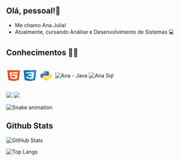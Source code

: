 ## Olá, pessoal!👋

 - Me chamo Ana Julia!
 - Atualmente, cursando Análise e Desenvolvimento de Sistemas 💻

    

## Conhecimentos 👨‍💻
<div style="display: inline_block"><br>
  
  <img align="center" alt="Ana-HTML" height="30" width="40" src="https://raw.githubusercontent.com/devicons/devicon/master/icons/html5/html5-original.svg">
  <img align="center" alt="Ana-CSS" height="30" width="40" src="https://raw.githubusercontent.com/devicons/devicon/master/icons/css3/css3-original.svg">
  <img align="center" alt="Ana-Python" height="30" width="40" src="https://raw.githubusercontent.com/devicons/devicon/master/icons/python/python-original.svg">
  <img align="center" alt="Ana - Java"  height= "30"  width="40"  src="https://cdn.jsdelivr.net/gh/devicons/devicon@latest/icons/java/java-original-wordmark.svg" />
  <img align="center" alt="Ana Sql" height="30" width="40" src="https://cdn.jsdelivr.net/gh/devicons/devicon@latest/icons/mysql/mysql-plain-wordmark.svg" />
          
           
</div>

##
###

<div> 
  <a href = "mailto:anajoliveira888@gmail.com"><img src="https://img.shields.io/badge/-Gmail-%23333?style=for-the-badge&logo=gmail&logoColor=white" target="_blank"></a>
  <a href="https://www.linkedin.com/in/ana-julia-rodrigues7980/" target="_blank"><img src="https://img.shields.io/badge/-LinkedIn-%230077B5?style=for-the-badge&logo=linkedin&logoColor=white" target="_blank"></a> 


 ![Snake animation](https://github.com/Anaju88/blob/output/github-contribution-grid-snake.svg)
  
</div> 

##




## Github Stats

![GitHub Stats](https://github-readme-stats.vercel.app/api?username=Anaju88&theme=transparent&bg_color=181818&border_color=E34F4F&show_icons=true&icon_color=E34F4F&title_color=E34F4F&text_color=F0F0F0)

![Top Langs](https://github-readme-stats-git-masterrstaa-rickstaa.vercel.app/api/top-langs/?username=Anaju88&layout=compact&bg_color=181818&border_color=E34F4F&title_color=E34F4F&text_color=F0F0F0)










